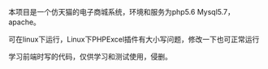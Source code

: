 本项目是一个仿天猫的电子商城系统，环境和服务为php5.6 Mysql5.7，apache。

可在linux下运行，Linux下PHPExcel插件有大小写问题，修改一下也可正常运行

学习前端时写的代码，仅供学习和测试使用，侵删。
